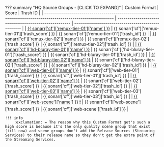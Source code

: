 ??? summary "HQ Source Groups - [CLICK TO EXPAND]"
    | Custom Format                                                                                                     | Score                                                  | Trash ID                                            |
    | ----------------------------------------------------------------------------------------------------------------- | ------------------------------------------------------ | --------------------------------------------------- |
    | [{{ sonarr['cf']['remux-tier-01']['name'] }}](/sonarr/sonarr-collection-of-custom-formats/#remux-tier-01)         | {{ sonarr['cf']['remux-tier-01']['trash_score'] }}     | {{ sonarr['cf']['remux-tier-01']['trash_id'] }}     |
    | [{{ sonarr['cf']['remux-tier-02']['name'] }}](/sonarr/sonarr-collection-of-custom-formats/#remux-tier-02)         | {{ sonarr['cf']['remux-tier-02']['trash_score'] }}     | {{ sonarr['cf']['remux-tier-02']['trash_id'] }}     |
    | [{{ sonarr['cf']['hd-bluray-tier-01']['name'] }}](/sonarr/sonarr-collection-of-custom-formats/#hd-bluray-tier-01) | {{ sonarr['cf']['hd-bluray-tier-01']['trash_score'] }} | {{ sonarr['cf']['hd-bluray-tier-01']['trash_id'] }} |
    | [{{ sonarr['cf']['hd-bluray-tier-02']['name'] }}](/sonarr/sonarr-collection-of-custom-formats/#hd-bluray-tier-02) | {{ sonarr['cf']['hd-bluray-tier-02']['trash_score'] }} | {{ sonarr['cf']['hd-bluray-tier-02']['trash_id'] }} |
    | [{{ sonarr['cf']['web-tier-01']['name'] }}](/Sonarr/sonarr-collection-of-custom-formats/#web-tier-01)             | {{ sonarr['cf']['web-tier-01']['trash_score'] }}       | {{ sonarr['cf']['web-tier-01']['trash_id'] }}       |
    | [{{ sonarr['cf']['web-tier-02']['name'] }}](/Sonarr/sonarr-collection-of-custom-formats/#web-tier-02)             | {{ sonarr['cf']['web-tier-02']['trash_score'] }}       | {{ sonarr['cf']['web-tier-02']['trash_id'] }}       |
    | [{{ sonarr['cf']['web-tier-03']['name'] }}](/Sonarr/sonarr-collection-of-custom-formats/#web-tier-03)             | {{ sonarr['cf']['web-tier-03']['trash_score'] }}       | {{ sonarr['cf']['web-tier-03']['trash_id'] }}       |
    | [{{ sonarr['cf']['web-scene']['name'] }}](/Sonarr/sonarr-collection-of-custom-formats/#web-scene) :exclamation:   | {{ sonarr['cf']['web-scene']['trash_score'] }}         | {{ sonarr['cf']['web-scene']['trash_id'] }}         |

    !!! info
        :exclamation: = The reason why this Custom Format get's such a high score is because it's the only quality scene group that exist (till now) and scene groups don't add the Release Sources (Streaming Services) to their release name so they don't get the extra point of the Streaming Services.
